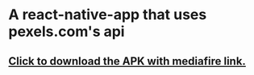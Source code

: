 # A react-native-app that uses pexels.com's api
##   [Click to download the APK with mediafire link.](https://www.mediafire.com/file/qj890uarafhdnit/PexelsGalery.apk/file)
